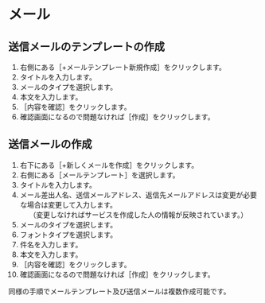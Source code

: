 # メール
## 送信メールのテンプレートの作成
1. 右側にある［+メールテンプレート新規作成］をクリックします。
1. タイトルを入力します。
1. メールのタイプを選択します。
1. 本文を入力します。
1. ［内容を確認］をクリックします。
1. 確認画面になるので問題なければ［作成］をクリックします。

## 送信メールの作成
1. 右下にある［+新しくメールを作成］をクリックします。
1. 右側にある［メールテンプレート］を選択します。
1. タイトルを入力します。
1. メール差出人名、送信メールアドレス、返信先メールアドレスは変更が必要な場合は変更して入力します。  
　 （変更しなければサービスを作成した人の情報が反映されています。）
1. メールのタイプを選択します。
1. フォントタイプを選択します。
1. 件名を入力します。
1. 本文を入力します。
1. ［内容を確認］をクリックします。
1. 確認画面になるので問題なければ［作成］をクリックします。

同様の手順でメールテンプレート及び送信メールは複数作成可能です。
